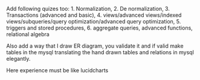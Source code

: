 Add following quizes too: 1. Normalization, 2. De normalization, 3. Transactions (advanced and basic), 4. views/advanced views/indexed views/subqueries/query optimization/advanced query optimization, 5. triggers and stored procedures, 6. aggregate queries, advanced functions, relational algebra

Also add a way that I draw ER diagram, you validate it and if valid make tables in the mysql translating the hand drawn tables and relations in mysql elegantly.

Here experience must be like lucidcharts